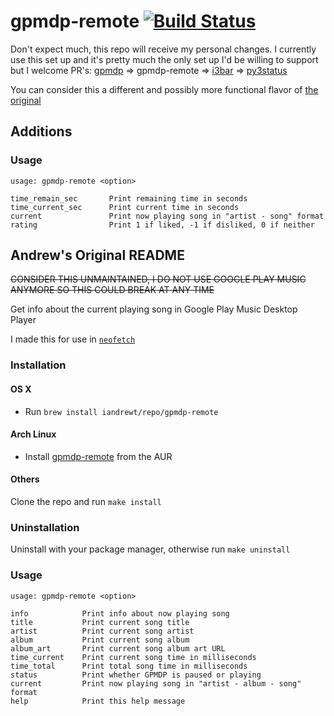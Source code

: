 # gpmdp-remote [![Build Status](https://travis-ci.com/gunslingerfry/gpmdp-remote.svg?branch=master)](https://travis-ci.com/gunslingerfry/gpmdp-remote)


Don't expect much, this repo will receive my personal changes. I currently use this set up and it's pretty much the only set up I'd be willing to support but I welcome PR's:
[gpmdp](https://github.com/MarshallOfSound/Google-Play-Music-Desktop-Player-UNOFFICIAL-/blob/master/docs/PlaybackAPI.md) => gpmdp-remote => [i3bar](https://i3wm.org/i3bar/) => [py3status](https://py3status.readthedocs.io/en/latest/modules.html#gpmdp)

You can consider this a different and possibly more functional flavor of [the original](https://github.com/iandrewt/gpmdp-remote)

## Additions

### Usage

    usage: gpmdp-remote <option>

    time_remain_sec       Print remaining time in seconds
    time_current_sec      Print current time in seconds
    current               Print now playing song in "artist - song" format
    rating                Print 1 if liked, -1 if disliked, 0 if neither

## Andrew's Original README

~~CONSIDER THIS UNMAINTAINED, I DO NOT USE GOOGLE PLAY MUSIC ANYMORE SO THIS COULD BREAK AT ANY TIME~~

Get info about the current playing song in Google Play Music Desktop Player

I made this for use in [`neofetch`](https://github.com/dylanaraps/neofetch)

### Installation

#### OS X

- Run `brew install iandrewt/repo/gpmdp-remote`

#### Arch Linux

- Install [gpmdp-remote](https://aur.archlinux.org/packages/gpmdp-remote) from the AUR

#### Others

Clone the repo and run `make install`

### Uninstallation

Uninstall with your package manager, otherwise run `make uninstall`

### Usage

    usage: gpmdp-remote <option>

    info            Print info about now playing song
    title           Print current song title
    artist          Print current song artist
    album           Print current song album
    album_art       Print current song album art URL
    time_current    Print current song time in milliseconds
    time_total      Print total song time in milliseconds
    status          Print whether GPMDP is paused or playing
    current         Print now playing song in "artist - album - song" format
    help            Print this help message

